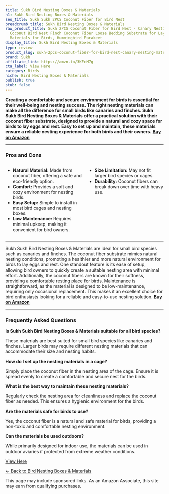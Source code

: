 ```yaml
---
title: Sukh Bird Nesting Boxes & Materials
h1: Sukh Bird Nesting Boxes & Materials
seo_title: Sukh Sukh 2PCS Coconut Fiber for Bird Nest
breadcrumb_title: Sukh Bird Nesting Boxes & Materials
raw_product_title: Sukh 2PCS Coconut Fiber for Bird Nest - Canary Nesting Material
  Coconut Bird Nest Finch Coconut Fiber Loose Bedding Substrate for Laying Eggs,Resting
  Materials for Birds, Hummingbird Parakeet
display_title: Sukh Bird Nesting Boxes & Materials
type: review
product_slug: sukh-2pcs-coconut-fiber-for-bird-nest-canary-nesting-material-coconut-b-0ebde97e
brand: Sukh
affiliate_link: https://amzn.to/3KEcM7g
cta_label: View Here
category: Birds
niche: Bird Nesting Boxes & Materials
publish: true
stub: false
---
```


<div id="intro" class="full-width">
  <p><strong>Creating a comfortable and secure environment for birds is essential for their well-being and nesting success. The right nesting materials can make all the difference for small birds like canaries and finches. Sukh Sukh Bird Nesting Boxes & Materials offer a practical solution with their coconut fiber substrate, designed to provide a natural and cozy space for birds to lay eggs and rest. Easy to set up and maintain, these materials ensure a reliable nesting experience for both birds and their owners.</strong> <a href="https://amzn.to/3KEcM7g" rel="nofollow sponsored noopener" target="_blank"><strong>Buy on Amazon</strong></a></p>
</div>

<hr />
<h3 id="pros-cons">Pros and Cons</h3>
<div class="pc-grid" style="display:grid;grid-template-columns:1fr 1fr;gap:16px;">
  <ul>
    <li><strong>Natural Material:</strong> Made from coconut fiber, offering a safe and eco-friendly option.</li>
    <li><strong>Comfort:</strong> Provides a soft and cozy environment for nesting birds.</li>
    <li><strong>Easy Setup:</strong> Simple to install in most bird cages and nesting boxes.</li>
    <li><strong>Low Maintenance:</strong> Requires minimal upkeep, making it convenient for bird owners.</li>
  </ul>
  <ul>
    <li><strong>Size Limitation:</strong> May not fit larger bird species or cages.</li>
    <li><strong>Durability:</strong> Coconut fibers can break down over time with heavy use.</li>
  </ul>
</div>
<hr />

<div class="full-width">
  <p>Sukh Sukh Bird Nesting Boxes & Materials are ideal for small bird species such as canaries and finches. The coconut fiber substrate mimics natural nesting conditions, promoting a healthier and more natural environment for birds to lay eggs and rest. One standout feature is its ease of setup, allowing bird owners to quickly create a suitable nesting area with minimal effort. Additionally, the coconut fibers are known for their softness, providing a comfortable resting place for birds. Maintenance is straightforward, as the material is designed to be low-maintenance, requiring only occasional replacement. This makes it an excellent choice for bird enthusiasts looking for a reliable and easy-to-use nesting solution. <a href="https://amzn.to/3KEcM7g" rel="nofollow sponsored noopener" target="_blank"><strong>Buy on Amazon</strong></a></p>
</div>

<hr />
<h3 id="faqs">Frequently Asked Questions</h3>

<p><strong>Is Sukh Sukh Bird Nesting Boxes & Materials suitable for all bird species?</strong></p>
<p>These materials are best suited for small bird species like canaries and finches. Larger birds may require different nesting materials that can accommodate their size and nesting habits.</p>

<p><strong>How do I set up the nesting materials in a cage?</strong></p>
<p>Simply place the coconut fiber in the nesting area of the cage. Ensure it is spread evenly to create a comfortable and secure nest for the birds.</p>

<p><strong>What is the best way to maintain these nesting materials?</strong></p>
<p>Regularly check the nesting area for cleanliness and replace the coconut fiber as needed. This ensures a hygienic environment for the birds.</p>

<p><strong>Are the materials safe for birds to use?</strong></p>
<p>Yes, the coconut fiber is a natural and safe material for birds, providing a non-toxic and comfortable nesting environment.</p>

<p><strong>Can the materials be used outdoors?</strong></p>
<p>While primarily designed for indoor use, the materials can be used in outdoor aviaries if protected from extreme weather conditions.</p>
<p><a class="btn" href="https://amzn.to/3KEcM7g" target="_blank" rel="nofollow sponsored noopener">View Here</a></p>
<p><a href="/roundups/birds/bird-nesting-boxes-materials/">← Back to Bird Nesting Boxes & Materials</a></p>
<aside class="disclosure">This page may include sponsored links. As an Amazon Associate, this site may earn from qualifying purchases.</aside>
